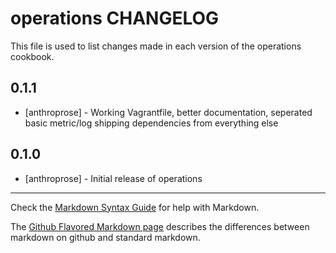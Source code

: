 operations CHANGELOG
====================

This file is used to list changes made in each version of the operations cookbook.

0.1.1
-----
- [anthroprose] - Working Vagrantfile, better documentation, seperated basic metric/log shipping dependencies from everything else

0.1.0
-----
- [anthroprose] - Initial release of operations

- - -
Check the [Markdown Syntax Guide](http://daringfireball.net/projects/markdown/syntax) for help with Markdown.

The [Github Flavored Markdown page](http://github.github.com/github-flavored-markdown/) describes the differences between markdown on github and standard markdown.

